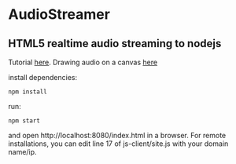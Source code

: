 AudioStreamer
=============

HTML5 realtime audio streaming to nodejs
----------------------------------------
Tutorial [here](http://blog.groupbuddies.com/posts/39-tutorial-html-audio-capture-streaming-to-node-js-no-browser-extension).
Drawing audio on a canvas [here](https://github.com/cwilso/Audio-Buffer-Draw/blob/master/js/audiodisplay.js)


install dependencies:

    npm install
   
run:

    npm start
    
and open http://localhost:8080/index.html in a browser. For remote installations, you can edit line 17 of js-client/site.js with your domain name/ip.
